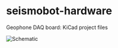 # seismobot-hardware
Geophone DAQ board: KiCad project files

![Schematic](https://cloud.interstitial.coop/index.php/s/CRS8sSpNRHCC94J/preview)
